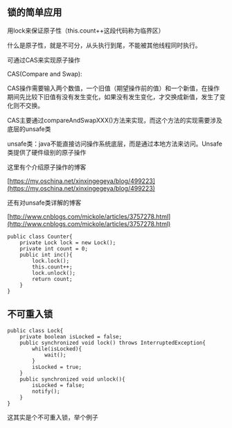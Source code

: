 ## 锁的简单应用

用lock来保证原子性（this.count++这段代码称为临界区）

什么是原子性，就是不可分，从头执行到尾，不能被其他线程同时执行。

可通过CAS来实现原子操作

CAS\(Compare and Swap\):

CAS操作需要输入两个数值，一个旧值（期望操作前的值）和一个新值，在操作期间先比较下旧值有没有发生变化，如果没有发生变化，才交换成新值，发生了变化则不交换。

CAS主要通过compareAndSwapXXX\(\)方法来实现，而这个方法的实现需要涉及底层的unsafe类

unsafe类：java不能直接访问操作系统底层，而是通过本地方法来访问。Unsafe类提供了硬件级别的原子操作

这里有个介绍原子操作的博客

[https://my.oschina.net/xinxingegeya/blog/499223](https://my.oschina.net/xinxingegeya/blog/499223)

还有对unsafe类详解的博客

[http://www.cnblogs.com/mickole/articles/3757278.html](http://www.cnblogs.com/mickole/articles/3757278.html)

```
public class Counter{
    private Lock lock = new Lock();
    private int count = 0;
    public int inc(){
        lock.lock();
        this.count++;
        lock.unlock();
        return count;
    }
}
```

## 不可重入锁

```
public class Lock{
    private boolean isLocked = false;
    public synchronized void lock() throws InterruptedException{
        while(isLocked){    
            wait();
        }
        isLocked = true;
    }
    public synchronized void unlock(){
        isLocked = false;
        notify();
    }
}
```

这其实是个不可重入锁，举个例子


